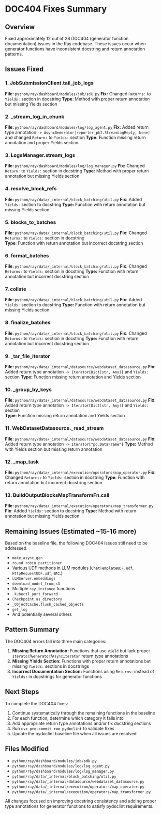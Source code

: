 # DOC404 Fixes Summary

## Overview
Fixed approximately 12 out of 28 DOC404 (generator function documentation) issues in the Ray codebase. These issues occur when generator functions have inconsistent docstring and return annotation patterns.

## Issues Fixed

### 1. JobSubmissionClient.tail_job_logs
**File:** `python/ray/dashboard/modules/job/sdk.py`
**Fix:** Changed `Returns:` to `Yields:` section in docstring
**Type:** Method with proper return annotation but missing Yields section

### 2. _stream_log_in_chunk 
**File:** `python/ray/dashboard/modules/log/log_agent.py`
**Fix:** Added return type annotation `-> AsyncGenerator[reporter_pb2.StreamLogReply, None]` and changed `Return:` to `Yields:` section
**Type:** Function missing return annotation and proper Yields section

### 3. LogsManager.stream_logs
**File:** `python/ray/dashboard/modules/log/log_manager.py` 
**Fix:** Changed `Return:` to `Yields:` section in docstring
**Type:** Method with proper return annotation but missing Yields section

### 4. resolve_block_refs
**File:** `python/ray/data/_internal/block_batching/util.py`
**Fix:** Added `Yields:` section to docstring
**Type:** Function with return annotation but missing Yields section

### 5. blocks_to_batches
**File:** `python/ray/data/_internal/block_batching/util.py`
**Fix:** Changed `Returns:` to `Yields:` section in docstring  
**Type:** Function with return annotation but incorrect docstring section

### 6. format_batches
**File:** `python/ray/data/_internal/block_batching/util.py`
**Fix:** Changed `Returns:` to `Yields:` section in docstring
**Type:** Function with return annotation but incorrect docstring section

### 7. collate
**File:** `python/ray/data/_internal/block_batching/util.py`
**Fix:** Added `Yields:` section to docstring
**Type:** Function with return annotation but missing Yields section

### 8. finalize_batches  
**File:** `python/ray/data/_internal/block_batching/util.py`
**Fix:** Changed `Returns:` to `Yields:` section in docstring
**Type:** Function with return annotation but incorrect docstring section

### 9. _tar_file_iterator
**File:** `python/ray/data/_internal/datasource/webdataset_datasource.py`
**Fix:** Added return type annotation `-> Iterator[Dict[str, Any]]` and `Yields:` section
**Type:** Function missing return annotation and Yields section

### 10. _group_by_keys
**File:** `python/ray/data/_internal/datasource/webdataset_datasource.py`
**Fix:** Added return type annotation `-> Iterator[Dict[str, Any]]` and `Yields:` section  
**Type:** Function missing return annotation and Yields section

### 11. WebDatasetDatasource._read_stream
**File:** `python/ray/data/_internal/datasource/webdataset_datasource.py`
**Fix:** Added return type annotation `-> Iterator["pd.DataFrame"]`
**Type:** Method with Yields section but missing return annotation

### 12. _map_task
**File:** `python/ray/data/_internal/execution/operators/map_operator.py`
**Fix:** Changed `Returns:` to `Yields:` section in docstring
**Type:** Function with return annotation but incorrect docstring section

### 13. BuildOutputBlocksMapTransformFn.__call__
**File:** `python/ray/data/_internal/execution/operators/map_transformer.py`
**Fix:** Added `Yields:` section to docstring
**Type:** Method with return annotation but missing Yields section

## Remaining Issues (Estimated ~15-16 more)

Based on the baseline file, the following DOC404 issues still need to be addressed:

- `make_async_gen` 
- `round_robin_partitioner`
- Various UDF methods in LLM modules (`ChatTemplateUDF.udf`, `HttpRequestUDF.udf`, etc.)
- `LLMServer.embeddings`
- `download_model_from_s3`
- Multiple `ray_instance` functions 
- `_kubectl_port_forward`
- `Checkpoint.as_directory`
- `_ObjectCache.flush_cached_objects`
- `get_log`
- And potentially several others

## Pattern Summary

The DOC404 errors fall into three main categories:

1. **Missing Return Annotation:** Functions that use `yield` but lack proper `Iterator`/`Generator`/`AsyncIterator` return type annotations
2. **Missing Yields Section:** Functions with proper return annotations but missing `Yields:` sections in docstrings  
3. **Incorrect Documentation Section:** Functions using `Returns:` instead of `Yields:` in docstrings for generator functions

## Next Steps

To complete the DOC404 fixes:

1. Continue systematically through the remaining functions in the baseline
2. For each function, determine which category it falls into
3. Add appropriate return type annotations and/or fix docstring sections
4. Run `uvx pre-commit run pydoclint` to validate fixes
5. Update the pydoclint baseline file when all issues are resolved

## Files Modified

- `python/ray/dashboard/modules/job/sdk.py`
- `python/ray/dashboard/modules/log/log_agent.py` 
- `python/ray/dashboard/modules/log/log_manager.py`
- `python/ray/data/_internal/block_batching/util.py`
- `python/ray/data/_internal/datasource/webdataset_datasource.py`
- `python/ray/data/_internal/execution/operators/map_operator.py`
- `python/ray/data/_internal/execution/operators/map_transformer.py`

All changes focused on improving docstring consistency and adding proper type annotations for generator functions to satisfy pydoclint requirements.